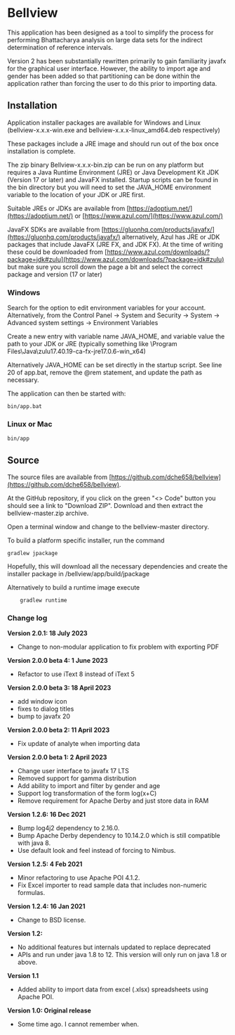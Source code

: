 # Bellview

This application has been designed as a tool to simplify the process for 
performing Bhattacharya analysis on large data sets for the indirect
determination of reference intervals.

Version 2 has been substantially rewritten primarily to gain familiarity 
javafx for the graphical user interface. However, the ability to import
age and gender has been added so that partitioning can be done within
the application rather than forcing the user to do this prior to importing
data.

## Installation

Application installer packages are available for Windows and Linux 
(bellview-x.x.x-win.exe and bellview-x.x.x-linux_amd64.deb respectively)

These packages include a JRE image and should run out of the box once 
installation is complete.

The zip binary Bellview-x.x.x-bin.zip can be run on any platform but requires
a Java Runtime Environment (JRE) or Java Development Kit JDK (Version 17
or later) and JavaFX installed. Startup scripts can be found in the bin directory
but you will need to set the JAVA_HOME environment variable to the location of
your JDK or JRE first. 

Suitable JREs or JDKs are available from
[https://adoptium.net/](https://adoptium.net/) or 
[https://www.azul.com/](https://www.azul.com/)

JavaFX SDKs are available from 
[https://gluonhq.com/products/javafx/](https://gluonhq.com/products/javafx/) 
alternatively, Azul has JRE or JDK packages that include JavaFX (JRE FX, and JDK FX).
At the time of writing these could be downloaded from 
[https://www.azul.com/downloads/?package=jdk#zulu](https://www.azul.com/downloads/?package=jdk#zulu) 
but make sure you scroll down the page a bit and select the correct package 
and version (17 or later)

### Windows

Search for the option to edit environment variables for your account.
Alternatively, from the Control Panel -> System and Security -> System 
-> Advanced system settings -> Environment Variables

Create a new entry with variable name JAVA_HOME, and variable value the
path to your JDK or JRE (typically something like 
\Program Files\Java\zulu17.40.19-ca-fx-jre17.0.6-win_x64)

Alternatively JAVA_HOME can be set directly in the startup script. 
See line 20 of app.bat, remove the @rem statement, and update the path as 
necessary.

The application can then be started with:

	bin/app.bat
	

### Linux or Mac

	bin/app
	

## Source

The source files are available from
[https://github.com/dche658/bellview](https://github.com/dche658/bellview).

At the GitHub repository, if you click on the green "<> Code" button you 
should see a link to "Download ZIP". Download and then extract the
bellview-master.zip archive.

Open a terminal window and change to the bellview-master directory.

To build a platform specific installer, run the command 

    gradlew jpackage
    
Hopefully, this will download all the necessary dependencies and create the
installer package in /bellview/app/build/jpackage

Alternatively to build a runtime image execute

		gradlew runtime

### Change log

**Version 2.0.1: 18 July 2023**

- Change to non-modular application to fix problem with exporting PDF

**Version 2.0.0 beta 4: 1 June 2023**

- Refactor to use iText 8 instead of iText 5

**Version 2.0.0 beta 3: 18 April 2023**

- add window icon
- fixes to dialog titles
- bump to javafx 20

**Version 2.0.0 beta 2: 11 April 2023**

- Fix update of analyte when importing data

**Version 2.0.0 beta 1: 2 April 2023**

- Change user interface to javafx 17 LTS
- Removed support for gamma distribution
- Add ability to import and filter by gender and age
- Support log transformation of the form log(x+C)
- Remove requirement for Apache Derby and just store data in RAM

**Version 1.2.6: 16 Dec 2021**

- Bump log4j2 dependency to 2.16.0. 
- Bump Apache Derby dependency to 10.14.2.0 which is still compatible with java 8. 
- Use default look and feel instead of forcing to Nimbus.

**Version 1.2.5: 4 Feb 2021**

- Minor refactoring to use Apache POI 4.1.2. 
- Fix Excel importer to read sample data that includes non-numeric formulas. 

**Version 1.2.4: 16 Jan 2021**

- Change to BSD license.

**Version 1.2:**

- No additional features but internals updated to replace deprecated
- APIs and run under java 1.8 to 12. This version will only run on java 1.8 or above.

**Version 1.1**

- Added ability to import data from excel (.xlsx) spreadsheets using Apache POI.

**Version 1.0: Original release**

- Some time ago. I cannot remember when.
